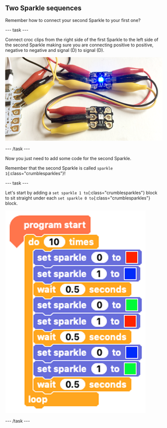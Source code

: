 ## Two Sparkle sequences

Remember how to connect your second Sparkle to your first one?

--- task ---

Connect croc clips from the right side of the first Sparkle to the left side of the second Sparkle making sure you are connecting positive to positive, negative to negative and signal (D) to signal (D).

![Connect second Sparkle](images/secondSparkleWireAgain.png)

--- /task ---

Now you just need to add some code for the second Sparkle.

Remember that the second Sparkle is called `sparkle 1`{:class="crumblesparkles"}!

--- task ---

Let's start by adding a `set sparkle 1 to`{:class="crumblesparkles"} block to sit straight under each `set sparkle 0 to`{:class="crumblesparkles"} block.

![Code second Sparkle](images/SparkleTwoLoop.png)

--- /task ---